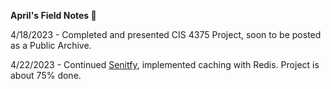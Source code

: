 **April's Field Notes 📔**

4/18/2023 - Completed and presented CIS 4375 Project, soon to be posted as a Public Archive.

4/22/2023 - Continued [Senitfy](https://github.com/afoshiok/Sentify), implemented caching with Redis. Project is about 75% done.
